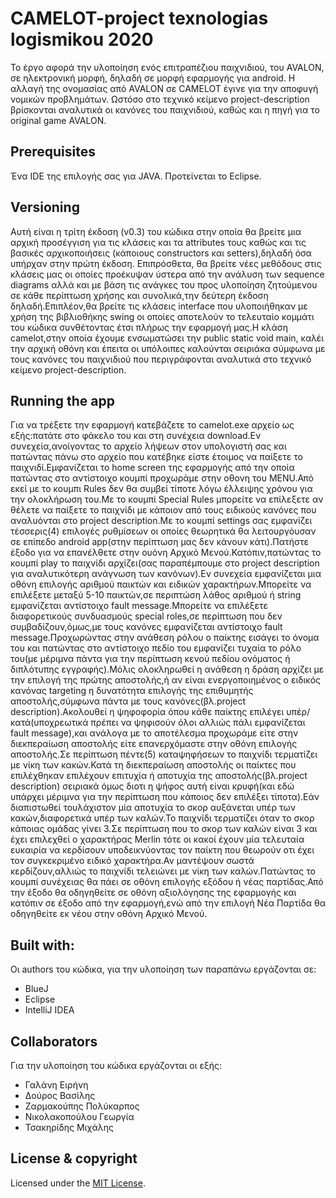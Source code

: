 # CAMELOT-project texnologias logismikou 2020
Το έργο αφορά την υλοποίηση ενός επιτραπέζιου παιχνιδιού, του AVALON, σε ηλεκτρονική μορφή, δηλαδή σε μορφή εφαρμογής για android. Η αλλαγή της ονομασίας από AVALON σε CAMELOT έγινε για την αποφυγή νομικών προβλημάτων. Ωστόσο στο τεχνικό κείμενο project-description βρίσκονται αναλυτικά οι κανόνες του παιχνιδιού, καθώς και η πηγή για το original game AVALON.

## Prerequisites
Ένα IDE της επιλογής σας για JAVA. Προτείνεται το Eclipse.

## Versioning
Αυτή είναι η τρίτη έκδοση (v0.3) του κώδικα στην οποία θα βρείτε μια αρχική προσέγγιση για τις κλάσεις και τα attributes τους καθώς και τις βασικές αρχικοποιήσεις (κάποιους constructors και setters),δηλαδή  όσα υπήρχαν στην πρώτη έκδοση. Επιπρόσθετα, θα βρείτε νέες μεθόδους στις κλάσεις μας οι οποίες προέκυψαν ύστερα από την ανάλυση των sequence diagrams αλλά και με βάση τις ανάγκες του προς υλοποίηση ζητούμενου σε κάθε περίπτωση χρήσης και συνολικά,την δεύτερη έκδοση δηλαδή.Επιπλέον,θα βρείτε τις κλάσεις interface που υλοποιήθηκαν με χρήση της βιβλιοθήκης swing οι οποίες αποτελούν το τελευταίο κομμάτι του κώδικα συνθέτοντας έτσι πλήρως την εφαρμογή μας.Η κλάση camelot,στην οποία έχουμε ενσωματώσει την public static void main, καλέι την αρχική οθόνη και έπειτα οι υπόλοιπες καλούνται σειριάκα σύμφωνα με τους κανόνες του παιχνιδιού που περιγράφονται αναλυτικά στο τεχνικό κείμενο project-description.

## Running the app
Για να τρέξετε την εφαρμογή κατεβάζετε το camelot.exe αρχείο ως εξής:πατάτε στο φάκελο του και στη συνέχεια download.Εν συνεχεία,ανοίγοντας το αρχείο λήψεων στον υπολογιστή σας και πατώντας πάνω στο αρχείο που κατέβηκε είστε έτοιμος να παίξετε το παιχνιδί.Εμφανίζεται το home screen της εφαρμογής από την οποία πατώντας στο αντίστοιχο κουμπί προχωράμε στην οθονη του MENU.Από εκεί με το κουμπι Rules δεν θα συμβεί τίποτε λόγω έλλειψης χρόνου για την ολοκλήρωση του.Με το κουμπί Special Rules μπορείτε να επίλεξετε αν θέλετε να παίξετε το παιχνίδι με κάποιον από τους ειδικούς κανόνες που αναλυόνται στο project description.Με το κουμπί settings σας εμφανίζει τέσσερις(4) επιλογές ρυθμίσεων οι οποίες θεωρητικά θα λειτουργόυσαν σε επίπεδο android app(στην περίπτωση μας δεν κάνουν κάτι).Πατήστε έξοδο για να επανέλθετε στην ουόνη Αρχικό Μενού.Κατόπιν,πατώντας το κουμπί play το παιχνίδι αρχίζει(σας παραπέμπουμε στο project description για αναλυτικότερη ανάγνωση των κανόνων).Εν συνεχεία εμφανίζεται μια οθόνη επιλογής αριθμού παικτών και ειδικών χαρακτήρων.Μπορείτε να επιλέξετε μεταξύ 5-10 παικτών,σε περιπτώση λάθος αριθμού ή string εμφανίζεται αντίστοιχο fault message.Μπορείτε να επιλέξετε διαφορετικούς συνδυασμούς special roles,σε περίπτωση που δεν συμβαδίζουν,όμως,με τους κανόνες εμφανίζεται αντίστοιχο fault message.Προχωρώντας στην ανάθεση ρόλου ο παίκτης εισάγει το όνομα του και πατώντας στο αντίστοιχο πεδίο του εμφανίζει τυχαία το ρόλο του(με μέριμνα πάντα για την περίπτωση κενού πεδίου ονόματος ή διπλότυπης εγγραφής).Μόλις ολοκληρωθεί η ανάθεση η δράση αρχίζει με την επιλογή της πρώτης αποστολής,ή αν είναι ενεργοποιημένος ο ειδικός κανόνας targeting η δυνατότητα επιλογής της επιθυμητής αποστολής,σύμφωνα πάντα με τους κανόνες(βλ.project description).Ακολουθεί η ψηφοφορία όπου κάθε παίκτης επιλέγει υπέρ/κατά(υποχρεωτικά πρέπει να ψηφισούν όλοι αλλιώς πάλι εμφανίζεται fault message),και ανάλογα με το αποτέλεσμα προχωράμε είτε στην διεκπεραίωση αποστολής είτε επανερχόμαστε στην οθόνη επιλογής αποστολής.Σε περίπτωση πέντε(5) καταψηφήσεων το παιχνίδι τερματίζει με νίκη των κακών.Κατά τη διεκπεραίωση αποστολής οι παίκτες που επιλέχθηκαν επιλέχουν επιτυχία ή αποτυχία της αποστολής(βλ.project description) σειριακά όμως διοτι η ψήφος αυτή είναι κρυφή(και εδώ υπάρχει μέριμνα για την περίπτωση που κάποιος δεν επιλέξει τίποτα).Εάν διαπιστωθεί τουλάχιστον μία αποτυχία το σκορ αυξάνεται υπέρ των κακών,διαφορετικά  υπέρ των καλών.Το παιχνίδι τερματίζει όταν το σκορ κάποιας ομάδας γίνει 3.Σε περίπτωση που το σκορ των καλών είναι 3 και έχει επιλεχθεί ο χαρακτήρας Merlin τότε οι κακοί έχουν μία τελευταία ευκαιρία να κερδίσουν υποδεικνύοντας τον παίκτη που θεωρούν οτι έχει τον συγκεκριμένο ειδικό χαρακτήρα.Αν μαντέψουν σωστά κερδίζουν,αλλιώς το παιχνίδι τελειώνει με νίκη των καλών.Πατώντας το κουμπί συνέχειας θα πάει σε οθόνη επιλογής εξόδου ή νέας παρτίδας.Από την έξοδο θα οδηγηθείτε σε οθόνη αξιολόγησης της εφαρμογής και κατόπιν σε έξοδο από την εφαρμογή,ενώ από την επιλογή Νέα Παρτίδα θα οδηγηθείτε εκ νέου στην οθόνη Αρχικό Μενού. 


## Built with:
Οι authors του κώδικα, για την υλοποίηση των παραπάνω εργάζονται σε:
* BlueJ
* Eclipse 
* IntelliJ IDEA

## Collaborators
Για την υλοποίηση του κώδικα εργάζονται οι εξής:
* Γαλάνη Ειρήνη
* Δούρος Βασίλης
* Ζαρμακούπης Πολύκαρπος
* Νικολακοπούλου Γεωργία 
* Τσακηρίδης Μιχάλης

## License & copyright
Licensed under the [MIT License](LICENSE).
